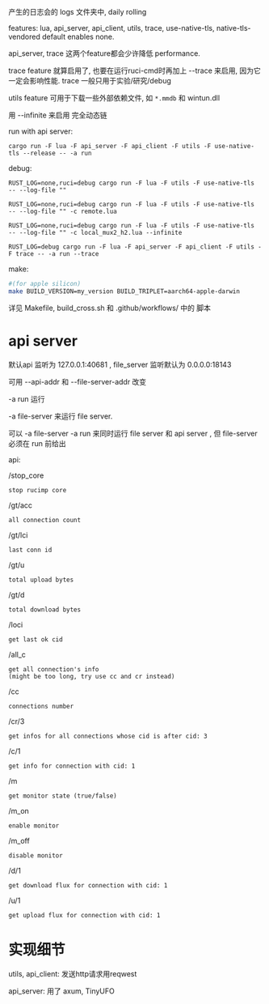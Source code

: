 
产生的日志会的 logs 文件夹中, daily rolling

features: lua, api_server, api_client, utils, trace, use-native-tls, native-tls-vendored
default enables none.

api_server, trace 这两个feature都会少许降低 performance. 

trace feature 就算启用了, 
也要在运行ruci-cmd时再加上 --trace 来启用, 因为它一定会影响性能. trace 一般只用于实验/研究/debug

utils feature 可用于下载一些外部依赖文件, 如 `*.mmdb` 和 wintun.dll

用 --infinite 来启用 完全动态链

run with api server:

```
cargo run -F lua -F api_server -F api_client -F utils -F use-native-tls --release -- -a run

```

debug:
```
RUST_LOG=none,ruci=debug cargo run -F lua -F utils -F use-native-tls  -- --log-file ""

RUST_LOG=none,ruci=debug cargo run -F lua -F utils -F use-native-tls  -- --log-file "" -c remote.lua

RUST_LOG=none,ruci=debug cargo run -F lua -F utils -F use-native-tls  -- --log-file "" -c local_mux2_h2.lua --infinite

RUST_LOG=debug cargo run -F lua -F api_server -F api_client -F utils -F trace -- -a run --trace

```

make:

```sh
#(for apple silicon)
make BUILD_VERSION=my_version BUILD_TRIPLET=aarch64-apple-darwin
```

详见 Makefile, build_cross.sh 和 .github/workflows/ 中的 脚本

# api server

默认api 监听为 127.0.0.1:40681 , file_server 监听默认为 0.0.0.0:18143

可用 --api-addr 和 --file-server-addr 改变

-a run 运行

-a file-server 来运行 file server. 

可以 -a file-server -a run 来同时运行 file server 和 api server , 但 file-server 必须在 run 前给出

api:

/stop_core

    stop rucimp core

/gt/acc

    all connection count

/gt/lci

    last conn id

/gt/u

    total upload bytes

/gt/d

    total download bytes

/loci

    get last ok cid

/all_c

    get all connection's info
    (might be too long, try use cc and cr instead)

/cc

    connections number

/cr/3

    get infos for all connections whose cid is after cid: 3

/c/1

    get info for connection with cid: 1

/m
    
    get monitor state (true/false)

/m_on
    
    enable monitor

/m_off
    
    disable monitor

/d/1
    
    get download flux for connection with cid: 1

/u/1
    
    get upload flux for connection with cid: 1


# 实现细节

utils, api_client: 发送http请求用reqwest

api_server: 用了 axum, TinyUFO
